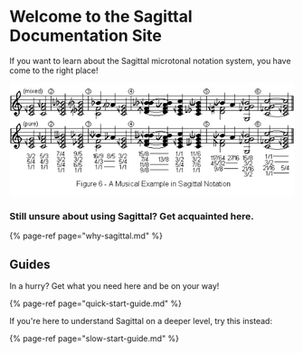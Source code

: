 # Welcome to the Sagittal Documentation Site

If you want to learn about the Sagittal microtonal notation system, you have come to the right place!

![](.gitbook/assets/fig6.gif)

### Still unsure about using Sagittal? Get acquainted here.

{% page-ref page="why-sagittal.md" %}

## Guides

In a hurry? Get what you need here and be on your way!

{% page-ref page="quick-start-guide.md" %}

If you're here to understand Sagittal on a deeper level, try this instead:

{% page-ref page="slow-start-guide.md" %}





